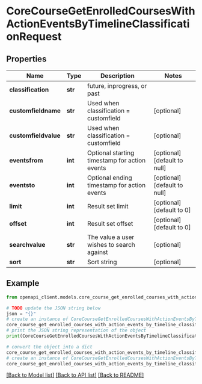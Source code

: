 # CoreCourseGetEnrolledCoursesWithActionEventsByTimelineClassificationRequest


## Properties

Name | Type | Description | Notes
------------ | ------------- | ------------- | -------------
**classification** | **str** | future, inprogress, or past | 
**customfieldname** | **str** | Used when classification &#x3D; customfield | [optional] 
**customfieldvalue** | **str** | Used when classification &#x3D; customfield | [optional] 
**eventsfrom** | **int** | Optional starting timestamp for action events | [optional] [default to null]
**eventsto** | **int** | Optional ending timestamp for action events | [optional] [default to null]
**limit** | **int** | Result set limit | [optional] [default to 0]
**offset** | **int** | Result set offset | [optional] [default to 0]
**searchvalue** | **str** | The value a user wishes to search against | [optional] 
**sort** | **str** | Sort string | [optional] 

## Example

```python
from openapi_client.models.core_course_get_enrolled_courses_with_action_events_by_timeline_classification_request import CoreCourseGetEnrolledCoursesWithActionEventsByTimelineClassificationRequest

# TODO update the JSON string below
json = "{}"
# create an instance of CoreCourseGetEnrolledCoursesWithActionEventsByTimelineClassificationRequest from a JSON string
core_course_get_enrolled_courses_with_action_events_by_timeline_classification_request_instance = CoreCourseGetEnrolledCoursesWithActionEventsByTimelineClassificationRequest.from_json(json)
# print the JSON string representation of the object
print(CoreCourseGetEnrolledCoursesWithActionEventsByTimelineClassificationRequest.to_json())

# convert the object into a dict
core_course_get_enrolled_courses_with_action_events_by_timeline_classification_request_dict = core_course_get_enrolled_courses_with_action_events_by_timeline_classification_request_instance.to_dict()
# create an instance of CoreCourseGetEnrolledCoursesWithActionEventsByTimelineClassificationRequest from a dict
core_course_get_enrolled_courses_with_action_events_by_timeline_classification_request_from_dict = CoreCourseGetEnrolledCoursesWithActionEventsByTimelineClassificationRequest.from_dict(core_course_get_enrolled_courses_with_action_events_by_timeline_classification_request_dict)
```
[[Back to Model list]](../README.md#documentation-for-models) [[Back to API list]](../README.md#documentation-for-api-endpoints) [[Back to README]](../README.md)


